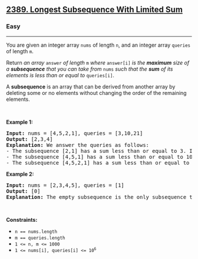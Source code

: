 <h2><a href="https://leetcode.com/problems/longest-subsequence-with-limited-sum/description/">2389. Longest Subsequence With Limited Sum</a></h2><h3>Easy</h3><hr><p>You are given an integer array <code>nums</code> of length <code>n</code>, and an integer array <code>queries</code> of length <code>m</code>.</p>

<p>Return <em>an array </em><code>answer</code><em> of length </em><code>m</code><em> where </em><code>answer[i]</code><em> is the <strong>maximum</strong> size of a <strong>subsequence</strong> that you can take from </em><code>nums</code><em> such that the <strong>sum</strong> of its elements is less than or equal to </em><code>queries[i]</code>.</p>

<p>A <strong>subsequence</strong> is an array that can be derived from another array by deleting some or no elements without changing the order of the remaining elements.</p>

<p>&nbsp;</p>
<p><strong class="example">Example 1:</strong></p>

<pre>
<strong>Input:</strong> nums = [4,5,2,1], queries = [3,10,21]
<strong>Output:</strong> [2,3,4]
<strong>Explanation:</strong> We answer the queries as follows:
- The subsequence [2,1] has a sum less than or equal to 3. It can be proven that 2 is the maximum size of such a subsequence, so answer[0] = 2.
- The subsequence [4,5,1] has a sum less than or equal to 10. It can be proven that 3 is the maximum size of such a subsequence, so answer[1] = 3.
- The subsequence [4,5,2,1] has a sum less than or equal to 21. It can be proven that 4 is the maximum size of such a subsequence, so answer[2] = 4.
</pre>

<p><strong class="example">Example 2:</strong></p>

<pre>
<strong>Input:</strong> nums = [2,3,4,5], queries = [1]
<strong>Output:</strong> [0]
<strong>Explanation:</strong> The empty subsequence is the only subsequence that has a sum less than or equal to 1, so answer[0] = 0.</pre>

<p>&nbsp;</p>
<p><strong>Constraints:</strong></p>

<ul>
	<li><code>n == nums.length</code></li>
	<li><code>m == queries.length</code></li>
	<li><code>1 &lt;= n, m &lt;= 1000</code></li>
	<li><code>1 &lt;= nums[i], queries[i] &lt;= 10<sup>6</sup></code></li>
</ul>
